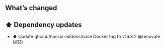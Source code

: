 ## What’s changed

## ⬆️ Dependency updates

- ⬆️ Update ghcr.io/hassio-addons/base Docker tag to v16.3.2 @renovate ([#31](https://github.com/hassio-addons/addon-prowlarr/pull/31))
